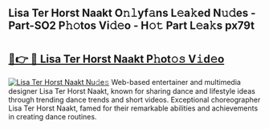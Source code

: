## Lisa Ter Horst Naakt O𝚗𝚕yf𝚊ns L𝚎a𝚔ed N𝚞𝚍es - Part-SO2 P𝚑𝚘tos Vi𝚍𝚎o - H𝚘𝚝 Part L𝚎a𝚔s px79t

# <h2><a href="http://kf50j9.oniu.top/?m=Lisa+Ter+Horst+Naakt">🔗👉 🔴 Lisa Ter Horst Naakt P𝚑ot𝚘𝚜 V𝚒d𝚎o</a></h2>

[![Lisa Ter Horst Naakt Nu𝚍e𝚜](https://i.imgur.com/0qMVB7G.gif)](http://kf50j9.oniu.top/?m=Lisa+Ter+Horst+Naakt)
Web-based entertainer and multimedia designer Lisa Ter Horst Naakt, known for sharing dance and lifestyle ideas through trending dance trends and short videos. Exceptional choreographer Lisa Ter Horst Naakt, famed for their remarkable abilities and achievements in creating dance routines.  
